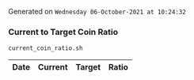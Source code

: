 Generated on `Wednesday 06-October-2021 at 10:24:32`

### Current to Target Coin Ratio
`current_coin_ratio.sh`

Date|Current|Target|Ratio
---|---|---|---
